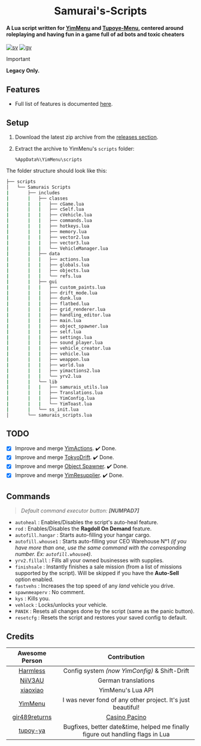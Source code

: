 <h1 align="center">
   Samurai's-Scripts
</h1>

#### A Lua script written for [YimMenu](https://github.com/YimMenu/YimMenu) and [Tupoye-Menu](https://github.com/TupoyeMenu/TupoyeMenu), centered around roleplaying and having fun in a game full of ad bots and toxic cheaters

[![sv](https://img.shields.io/badge/Script%20Version-v1.6.3-blue)](https://github.com/YimMenu-Lua/Samurais-Scripts/releases/latest)
[![gv](https://img.shields.io/badge/Game%20Version-Online%201.70%20|%20Build%203411-orange)](https://github.com/YimMenu-Lua/Samurais-Scripts)

> [!Important]
> **Legacy Only.**
>

## Features

- Full list of features is documented [here](FEATURES.md).  

## Setup

1. Download the latest zip archive from the [releases section](https://github.com/YimMenu-Lua/Samurais-Scripts/releases).
2. Extract the archive to YimMenu's `scripts` folder:

       %AppData%\YimMenu\scripts

The folder structure should look like this:

```bash
├── scripts
│   └── Samurais Scripts
|       ├── includes
|       |   ├── classes
|       |   |   ├── cGame.lua
|       |   |   ├── cSelf.lua
|       |   |   ├── cVehicle.lua
|       |   |   ├── commands.lua
|       |   |   ├── hotkeys.lua
|       |   |   ├── memory.lua
|       |   |   ├── vector2.lua
|       |   |   ├── vector3.lua
|       |   |   └── VehicleManager.lua
|       |   ├── data
|       |   |   ├── actions.lua
|       |   |   ├── globals.lua
|       |   |   ├── objects.lua
|       |   |   └── refs.lua
|       |   ├── gui
|       |   |   ├── custom_paints.lua
|       |   |   ├── drift_mode.lua
|       |   |   ├── dunk.lua
|       |   |   ├── flatbed.lua
|       |   |   ├── grid_renderer.lua
|       |   |   ├── handling_editor.lua
|       |   |   ├── main.lua
|       |   |   ├── object_spawner.lua
|       |   |   ├── self.lua
|       |   |   ├── settings.lua
|       |   |   ├── sound_player.lua
|       |   |   ├── vehicle_creator.lua
|       |   |   ├── vehicle.lua
|       |   |   ├── weappon.lua
|       |   |   ├── world.lua
|       |   |   ├── yimactions2.lua
|       |   |   └── yrv2.lua
|       |   └── lib
|       |   |   ├── samurais_utils.lua
|       |   |   ├── Translations.lua
|       |   |   ├── YimConfig.lua
|       |   |   └── YimToast.lua
|       |   └── ss_init.lua
│       └── samurais_scripts.lua
```

## TODO

- [x] Improve and merge [YimActions](https://github.com/xesdoog/YimActions). ✔️ Done.
- [x] Improve and merge [TokyoDrift](https://github.com/YimMenu-Lua/TokyoDrift). ✔️ Done.
- [x] Improve and merge [Object Spawner](https://github.com/xesdoog/object-spawner). ✔️ Done.
- [x] Improve and merge [YimResupplier](https://github.com/YimMenu-Lua/YimResupplier). ✔️ Done.

## Commands

> *Default command executor button: **[NUMPAD7]***

- `autoheal` : Enables/Disables the script's auto-heal feature.
- `rod` : Enables/Disables the **Ragdoll On Demand** feature.
- `autofill.hangar` : Starts auto-filling your hangar cargo.
- `autofill.whouse1` : Starts auto-filling your CEO Warehouse N°1 *(if you have more than one, use the same command with the corresponding number. Ex: `autofill.whouse4`)*.
- `yrv2.fillall` : Fills all your owned businesses with supplies.
- `finishsale` : Instantly finishes a sale mission (from a list of missions supported by the script). Will be skipped if you have the **Auto-Sell** option enabled.
- `fastvehs` : Increases the top speed of any *land* vehicle you drive.
- `spawnmeaperv` : No comment.
- `kys` : Kills you.
- `vehlock` : Locks/unlocks your vehicle.
- `PANIK` : Resets all changes done by the script (same as the panic button).
- `resetcfg` : Resets the script and restores your saved config to default.

## Credits

| Awesome Person                                    | Contribution                                                                   |
|     :---:                                         | :---:                                                                          |
| [Harmless](https://github.com/harmless05)         | Config system *(now YimConfig)* & Shift-Drift                                  |
| [NiiV3AU](https://github.com/NiiV3AU)             | German translations                                                            |
| [xiaoxiao](https://github.com/xiaoxiao921)        | YimMenu's Lua API                                                              |
| [YimMenu](https://github.com/YimMenu/YimMenu)     | I was never fond of any other project. It's just beautiful!                    |
| [gir489returns](https://github.com/gir489returns) | [Casino Pacino](https://github.com/YimMenu-Lua/Casino-Pacino)                  |
| [tupoy-ya](https://github.com/tupoy-ya)           | Bugfixes, better date&time, helped me finally figure out handling flags in Lua |
